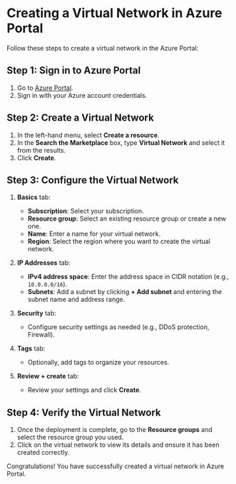 # Creating a Virtual Network in Azure Portal

Follow these steps to create a virtual network in the Azure Portal:

## Step 1: Sign in to Azure Portal
1. Go to [Azure Portal](https://portal.azure.com).
2. Sign in with your Azure account credentials.

## Step 2: Create a Virtual Network
1. In the left-hand menu, select **Create a resource**.
2. In the **Search the Marketplace** box, type **Virtual Network** and select it from the results.
3. Click **Create**.

## Step 3: Configure the Virtual Network
1. **Basics** tab:
    - **Subscription**: Select your subscription.
    - **Resource group**: Select an existing resource group or create a new one.
    - **Name**: Enter a name for your virtual network.
    - **Region**: Select the region where you want to create the virtual network.

2. **IP Addresses** tab:
    - **IPv4 address space**: Enter the address space in CIDR notation (e.g., `10.0.0.0/16`).
    - **Subnets**: Add a subnet by clicking **+ Add subnet** and entering the subnet name and address range.

3. **Security** tab:
    - Configure security settings as needed (e.g., DDoS protection, Firewall).

4. **Tags** tab:
    - Optionally, add tags to organize your resources.

5. **Review + create** tab:
    - Review your settings and click **Create**.

## Step 4: Verify the Virtual Network
1. Once the deployment is complete, go to the **Resource groups** and select the resource group you used.
2. Click on the virtual network to view its details and ensure it has been created correctly.

Congratulations! You have successfully created a virtual network in Azure Portal.